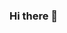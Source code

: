 ### Hi there 👋

<!--
**aaditi2/aaditi2** is a ✨ _special_ ✨ repository because its `README.md` (this file) appears on your GitHub profile.



- 🔭 I’m currently working on HTML, CSS & Javascript.
- 💬 Ask me about Microprocessors, Microcontrollers & Python.
- 📫 How to reach me: adit.more2001@gmail.com
- 😄 Pronouns: She/Her
- ⚡ Fun fact: My coding philosophy: Keep it simple, make it work, then refactor it 'til it's perfect! 🧹💡
-->
